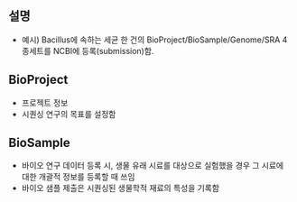
## 설명
- 예시) Bacillus에 속하는 세균 한 건의 BioProject/BioSample/Genome/SRA 4종세트를 NCBI에 등록(submission)함. 


## BioProject
- 프로젝트 정보
- 시퀀싱 연구의 목표를 설정함 


## BioSample
- 바이오 연구 데이터 등록 시, 생물 유래 시료를 대상으로 실험했을 경우 그 시료에 대한 개괄적 정보를 등록할 때 쓰임 
- 바이오 샘플 제출은 시퀀싱된 생물학적 재료의 특성을 기록함



